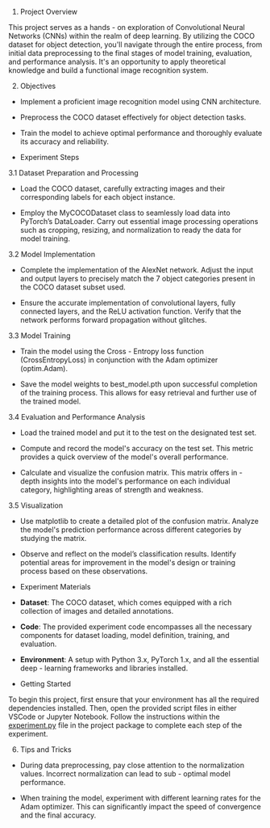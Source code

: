 
1. Project Overview​

This project serves as a hands - on exploration of Convolutional Neural Networks (CNNs) within the realm of deep learning. By utilizing the COCO dataset for object detection, you'll navigate through the entire process, from initial data preprocessing to the final stages of model training, evaluation, and performance analysis. It's an opportunity to apply theoretical knowledge and build a functional image recognition system.

2. Objectives​

- Implement a proficient image recognition model using CNN architecture.

- Preprocess the COCO dataset effectively for object detection tasks.

- Train the model to achieve optimal performance and thoroughly evaluate its accuracy and reliability.
- Experiment Steps​

3.1 Dataset Preparation and Processing

- Load the COCO dataset, carefully extracting images and their corresponding labels for each object instance.

- Employ the MyCOCODataset class to seamlessly load data into PyTorch’s DataLoader. Carry out essential image processing operations such as cropping, resizing, and normalization to ready the data for model training.

3.2 Model Implementation

- Complete the implementation of the AlexNet network. Adjust the input and output layers to precisely match the 7 object categories present in the COCO dataset subset used.

- Ensure the accurate implementation of convolutional layers, fully connected layers, and the ReLU activation function. Verify that the network performs forward propagation without glitches.

3.3 Model Training

- Train the model using the Cross - Entropy loss function (CrossEntropyLoss) in conjunction with the Adam optimizer (optim.Adam).

- Save the model weights to best_model.pth upon successful completion of the training process. This allows for easy retrieval and further use of the trained model.

3.4 Evaluation and Performance Analysis

- Load the trained model and put it to the test on the designated test set.

- Compute and record the model's accuracy on the test set. This metric provides a quick overview of the model's overall performance.

- Calculate and visualize the confusion matrix. This matrix offers in - depth insights into the model's performance on each individual category, highlighting areas of strength and weakness.

3.5 Visualization

- Use matplotlib to create a detailed plot of the confusion matrix. Analyze the model's prediction performance across different categories by studying the matrix.

- Observe and reflect on the model’s classification results. Identify potential areas for improvement in the model's design or training process based on these observations.
- Experiment Materials​

- **Dataset**: The COCO dataset, which comes equipped with a rich collection of images and detailed annotations.

- **Code**: The provided experiment code encompasses all the necessary components for dataset loading, model definition, training, and evaluation.

- **Environment**: A setup with Python 3.x, PyTorch 1.x, and all the essential deep - learning frameworks and libraries installed.
- Getting Started​

To begin this project, first ensure that your environment has all the required dependencies installed. Then, open the provided script files in either VSCode or Jupyter Notebook. Follow the instructions within the [experiment.py](http://experiment.py/) file in the project package to complete each step of the experiment.

6. Tips and Tricks​

- During data preprocessing, pay close attention to the normalization values. Incorrect normalization can lead to sub - optimal model performance.

- When training the model, experiment with different learning rates for the Adam optimizer. This can significantly impact the speed of convergence and the final accuracy.

  
